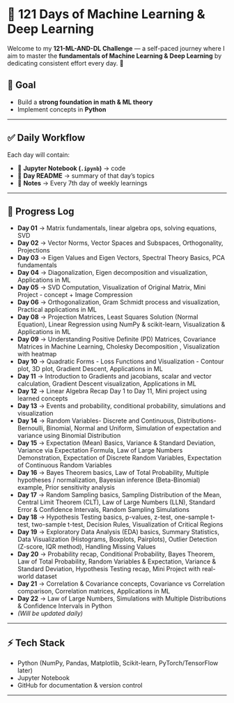 # 🧠 121 Days of Machine Learning & Deep Learning  

Welcome to my **121-ML-AND-DL Challenge** — a self-paced journey where I aim to master the **fundamentals of Machine Learning & Deep Learning** by dedicating consistent effort every day. 🚀  

## 📌 Goal  
- Build a **strong foundation in math & ML theory**  
- Implement concepts in **Python**  

---

## ✅ Daily Workflow  
Each day will contain:  
- 📘 **Jupyter Notebook (`.ipynb`)** → code    
- 📝 **Day README** → summary of that day’s topics
- 📝 **Notes** → Every 7th day of weekly learnings

---

## 📅 Progress Log  

- **Day 01** → Matrix fundamentals, linear algebra ops, solving equations, SVD 
- **Day 02** → Vector Norms, Vector Spaces and Subspaces, Orthogonality, Projections
- **Day 03** → Eigen Values and Eigen Vectors, Spectral Theory Basics, PCA fundamentals
- **Day 04** → Diagonalization, Eigen decomposition and visualization, Applications in ML
- **Day 05** → SVD Computation, Visualization of Original Matrix, Mini Project - concept + Image Compression
- **Day 06** → Orthogonalization, Gram Schmidt process and visualization, Practical applications in ML
- **Day 08** → Projection Matrices, Least Squares Solution (Normal Equation), Linear Regression using NumPy & scikit-learn,       Visualization & Applications in ML
- **Day 09** → Understanding Positive Definite (PD) Matrices, Covariance Matrices in Machine Learning, Cholesky Decomposition , Visualization with heatmap
- **Day 10** → Quadratic Forms - Loss Functions and Visualization - Contour plot, 3D plot, Gradient Descent, Applications in ML
- **Day 11** → Introduction to Gradients and jacobians, scalar and vector calculation, Gradient Descent visualization, Applications in ML
- **Day 12** → Linear Algebra Recap Day 1 to Day 11, Mini project using learned concepts
- **Day 13** → Events and probability, conditional probability, simulations and visualization
- **Day 14** → Random Variables- Discrete and Continuous, Distributions- Bernoulli, Binomial, Normal and Uniform, Simulation of expectation and variance using Binomial Distribution
- **Day 15** → Expectation (Mean) Basics, Variance & Standard Deviation, Variance via Expectation Formula, Law of Large Numbers Demonstration, Expectation of Discrete Random Variables, Expectation of Continuous Random Variables  
- **Day 16** → Bayes Theorem basics, Law of Total Probability, Multiple hypotheses / normalization, Bayesian inference (Beta-Binomial) example, Prior sensitivity analysis  
- **Day 17** → Random Sampling basics, Sampling Distribution of the Mean, Central Limit Theorem (CLT), Law of Large Numbers (LLN), Standard Error & Confidence Intervals, Random Sampling Simulations
- **Day 18** → Hypothesis Testing basics, p-values, z-test, one-sample t-test, two-sample t-test, Decision Rules, Visualization of Critical Regions
- **Day 19** → Exploratory Data Analysis (EDA) basics, Summary Statistics, Data Visualization (Histograms, Boxplots, Pairplots), Outlier Detection (Z-score, IQR method), Handling Missing Values
- **Day 20** → Probability recap, Conditional Probability, Bayes Theorem, Law of Total Probability, Random Variables & Expectation, Variance & Standard Deviation, Hypothesis Testing recap, Mini Project with real-world dataset  
- **Day 21** → Correlation & Covariance concepts, Covariance vs Correlation comparison, Correlation matrices, Applications in ML
- **Day 22** → Law of Large Numbers, Simulations with Multiple Distributions & Confidence Intervals in Python
- *(Will be updated daily)*  

---

## ⚡ Tech Stack  
- Python (NumPy, Pandas, Matplotlib, Scikit-learn, PyTorch/TensorFlow later)  
- Jupyter Notebook  
- GitHub for documentation & version control  

---

